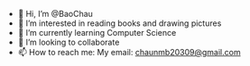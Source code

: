 - 👋 Hi, I’m @BaoChau
- 👀 I’m interested in reading books and drawing pictures
- 🌱 I’m currently learning Computer Science
- 💞️ I’m looking to collaborate 
- 📫 How to reach me: 
My email: chaunmb20309@gmail.com

<!---
BaoChau2030/BaoChau2030 is a ✨ special ✨ repository because its `README.md` (this file) appears on your GitHub profile.
You can click the Preview link to take a look at your changes.
--->
